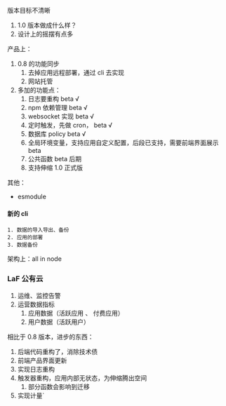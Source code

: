 版本目标不清晰
1. 1.0 版本做成什么样？
2. 设计上的摇摆有点多

产品上：
1. 0.8 的功能同步
	1. 去掉应用远程部署，通过 cli 去实现
	2. 网站托管
2. 多加的功能点：
	1. 日志要重构 beta √
	2. npm 依赖管理 beta √
	3. websocket 实现  beta √
	4. 定时触发，先做 cron， beta √
	5. 数据库 policy beta √
	6. 全局环境变量，支持应用自定义配置，后段已支持，需要前端界面展示 beta  
	7. 公共函数  beta 后期
	8. 支持伸缩 1.0 正式版

其他： 
- esmodule 

#### 新的 cli 
	1. 数据的导入导出、备份
	2. 应用的部署
	3. 数据备份

架构上：all in node

### LaF 公有云
1.  运维、监控告警
2. 运营数据指标
	1. 应用数据（活跃应用 、 付费应用）
	2. 用户数据（活跃用户）


相比于 0.8 版本，进步的东西：
1. 后端代码重构了，消除技术债
2. 前端产品界面更新
3. 实现日志重构
4. 触发器重构，应用内部无状态，为伸缩腾出空间
	1. 部分函数会影响到迁移
5. 实现计量`




